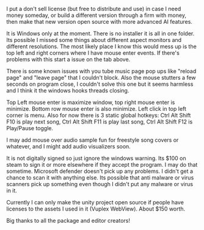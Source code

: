 I put a don't sell license (but free to distribute and use) in case I need money someday, or build a different version through a firm with money, then make that new version open source with more advanced AI features.

It is Windows only at the moment. There is no installer it is all in one folder. Its possible I missed some things about different aspect monitors and different resolutions. The most likely place I know this would mess up is the top left and right corners where I have mouse enter events. If there's problems with this start a issue on the tab above.

There is some known issues with you tube music page pop ups like "reload page" and "leave page" that I couldn't block. Also the mouse stutters a few seconds on program close, I couldn't solve this one but it seems harmless and I think it the windows hooks threads closing.

Top Left mouse enter is maximize window, top right mouse enter is minimize. Bottom row mouse enter is also minimize. Left click in top left corner is menu. Also for now there is 3 static global hotkeys: Ctrl Alt Shift F10 is play next song, Ctrl Alt Shift F11 is play last song, Ctrl Alt Shift F12 is Play/Pause toggle.

I may add mouse over audio sample fun for freestyle song covers or whatever, and I might add audio visualizers soon.

It is not digitally signed so just ignore the windows warning. Its $100 on steam to sign it or more elsewhere if they accept the program. I may do that sometime. Microsoft defender doesn't pick up any problems. I didn't get a chance to scan it with anything else. Its possible that anti malware or virus scanners pick up something even though I didn't put any malware or virus in it.

Currently I can only make the unity project open source if people have licenses to the assets I used in it (Vuplex WebView). About $150 worth.

Big thanks to all the package and editor creators!
